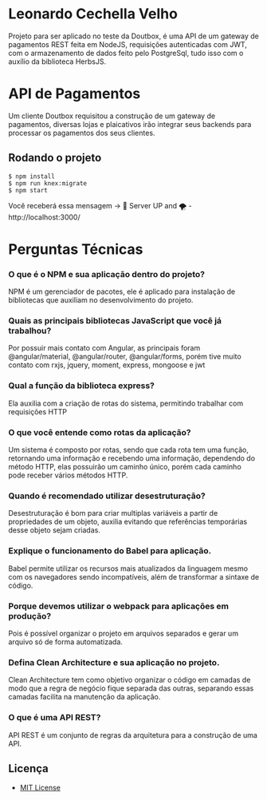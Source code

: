 # Leonardo Cechella Velho

Projeto para ser aplicado no teste da Doutbox, é uma API de um gateway de pagamentos REST feita em NodeJS, requisições autenticadas com JWT, com o armazenamento de dados feito pelo PostgreSql, tudo isso com o auxílio da biblioteca HerbsJS.

# API de Pagamentos

Um cliente Doutbox requisitou a construção de um gateway de pagamentos, diversas lojas e plaicativos irão integrar seus backends para processar os pagamentos dos seus clientes.

## Rodando o projeto

    $ npm install
    $ npm run knex:migrate
    $ npm start

Você receberá essa mensagem -> 🚀 Server UP and 🌪️  - http://localhost:3000/

# Perguntas Técnicas

### O que é o NPM e sua aplicação dentro do projeto?
NPM é um gerenciador de pacotes, ele é aplicado para instalação de bibliotecas que auxiliam no desenvolvimento do projeto.

### Quais as principais bibliotecas JavaScript que você já trabalhou?
Por possuir mais contato com Angular, as principais foram @angular/material, @angular/router, @angular/forms, porém tive muito contato com rxjs, jquery, moment, express, mongoose e jwt

### Qual a função da biblioteca express?
Ela auxilia com a criação de rotas do sistema, permitindo trabalhar com requisições HTTP

### O que você entende como rotas da aplicação?
Um sistema é composto por rotas, sendo que cada rota tem uma função, retornando uma informação e recebendo uma informação, dependendo do método HTTP, elas possuirão um caminho único, porém cada caminho pode receber vários métodos HTTP. 

### Quando é recomendado utilizar desestruturação?
Desestruturação é bom para criar multiplas variáveis a partir de propriedades de um objeto, auxilia evitando que referências temporárias desse objeto sejam criadas.

### Explique o funcionamento do Babel para aplicação.
Babel permite utilizar os recursos mais atualizados da linguagem mesmo com os navegadores sendo incompatíveis, além de transformar a sintaxe de código.

### Porque devemos utilizar o webpack para aplicações em produção?
Pois é possível organizar o projeto em arquivos separados e gerar um arquivo só de forma automatizada.

### Defina Clean Architecture e sua aplicação no projeto.
Clean Architecture tem como objetivo organizar o código em camadas de modo que a regra de negócio fique separada das outras, separando essas camadas facilita na manutenção da aplicação.

### O que é uma API REST?
API REST é um conjunto de regras da arquitetura para a construção de uma API.

## Licença

- [MIT License](https://github.com/herbsjs/todolist-on-herbs/blob/master/LICENSE)
